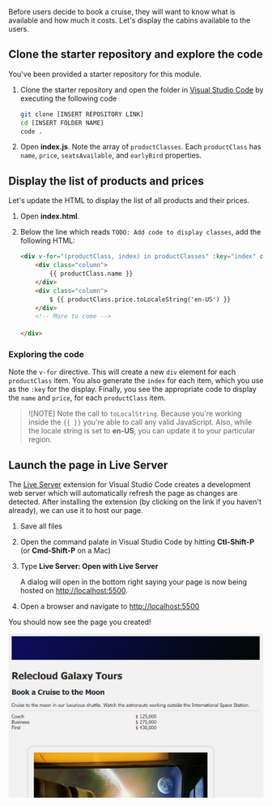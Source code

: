 Before users decide to book a cruise, they will want to know what is available and how much it costs. Let's display the cabins available to the users.

## Clone the starter repository and explore the code

You've been provided a starter repository for this module.

1. Clone the starter repository and open the folder in [Visual Studio Code](https://code.visualstudio.com) by executing the following code

    ```bash
    git clone [INSERT REPOSITORY LINK]
    cd [INSERT FOLDER NAME]
    code .
    ```

1. Open **index.js**. Note the array of `productClasses`. Each `productClass` has `name`, `price`, `seatsAvailable`, and `earlyBird` properties.

## Display the list of products and prices

Let's update the HTML to display the list of all products and their prices.

1. Open **index.html**.
1. Below the line which reads `TODO: Add code to display classes`, add the following HTML:

    ```html
    <div v-for="(productClass, index) in productClasses" :key="index" class="row">
        <div class="column">
            {{ productClass.name }}
        </div>
        <div class="column">
            $ {{ productClass.price.toLocaleString('en-US') }}
        </div>
        <!-- More to come -->

    </div>
    ```

### Exploring the code

Note the `v-for` directive. This will create a new `div` element for each `productClass` item. You also generate the `index` for each item, which you use as the `:key` for the display. Finally, you see the appropriate code to display the `name` and `price`, for each `productClass` item.

> ![NOTE]
> Note the call to `toLocalString`. Because you're working inside the `{{ }}` you're able to call any valid JavaScript. Also, while the locale string is set to **en-US**, you can update it to your particular region.

## Launch the page in Live Server

The [Live Server](https://marketplace.visualstudio.com/items?itemName=ritwickdey.LiveServer) extension for Visual Studio Code creates a development web server which will automatically refresh the page as changes are detected. After installing the extension (by clicking on the link if you haven't already), we can use it to host our page.

1. Save all files
1. Open the command palate in Visual Studio Code by hitting **Ctl-Shift-P** (or **Cmd-Shift-P** on a Mac)
1. Type **Live Server: Open with Live Server**

    A dialog will open in the bottom right saying your page is now being hosted on [http://localhost:5500](http://localhost:5500).

1. Open a browser and navigate to [http://localhost:5500](http://localhost:5500)

You should now see the page you created!

![Screenshot of page displaying list of classes](./media/lists.png)
